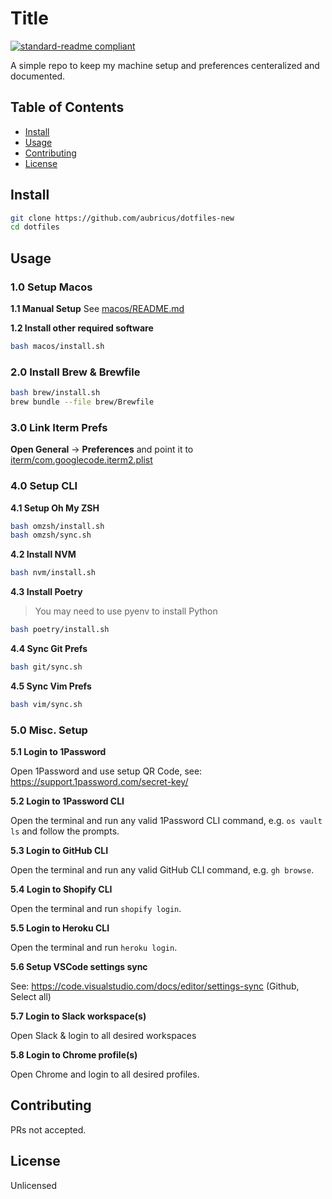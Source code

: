 # Title

[![standard-readme compliant](https://img.shields.io/badge/readme%20style-standard-brightgreen.svg?style=flat-square)](https://github.com/RichardLitt/standard-readme)

A simple repo to keep my machine setup and preferences centeralized and documented.

## Table of Contents

- [Install](#install)
- [Usage](#usage)
- [Contributing](#contributing)
- [License](#license)

## Install

```bash
git clone https://github.com/aubricus/dotfiles-new
cd dotfiles
```

## Usage

### 1.0 Setup Macos

**1.1 Manual Setup**
See [macos/README.md](macos/README.md)

**1.2 Install other required software**

```bash
bash macos/install.sh
```

### 2.0 Install Brew & Brewfile

```bash
bash brew/install.sh
brew bundle --file brew/Brewfile
```

### 3.0 Link Iterm Prefs

**Open General** → **Preferences** and point it to [iterm/com.googlecode.iterm2.plist](iterm/com.googlecode.iterm2.plist)

### 4.0 Setup CLI

**4.1 Setup Oh My ZSH**

```bash
bash omzsh/install.sh
bash omzsh/sync.sh
```

**4.2 Install NVM**

```bash
bash nvm/install.sh
```

**4.3 Install Poetry**

> You may need to use pyenv to install Python

```bash
bash poetry/install.sh
```

**4.4 Sync Git Prefs**

```bash
bash git/sync.sh
```

**4.5 Sync Vim Prefs**

```bash
bash vim/sync.sh
```

### 5.0 Misc. Setup

**5.1 Login to 1Password**

Open 1Password and use setup QR Code, see: <https://support.1password.com/secret-key/>

**5.2 Login to 1Password CLI**

Open the terminal and run any valid 1Password CLI command, e.g. `os vault ls` and follow the prompts.

**5.3 Login to GitHub CLI**

Open the terminal and run any valid GitHub CLI command, e.g. `gh browse`.

**5.4 Login to Shopify CLI**

Open the terminal and run `shopify login`.

**5.5 Login to Heroku CLI**

Open the terminal and run `heroku login`.

**5.6 Setup VSCode settings sync**

See: <https://code.visualstudio.com/docs/editor/settings-sync> (Github, Select all)

**5.7 Login to Slack workspace(s)**

Open Slack & login to all desired workspaces 

**5.8 Login to Chrome profile(s)**

Open Chrome and login to all desired profiles.

## Contributing

PRs not accepted.

## License

Unlicensed
